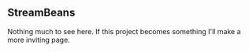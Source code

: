 ## StreamBeans

Nothing much to see here. If this project becomes something I'll make a more inviting page.
